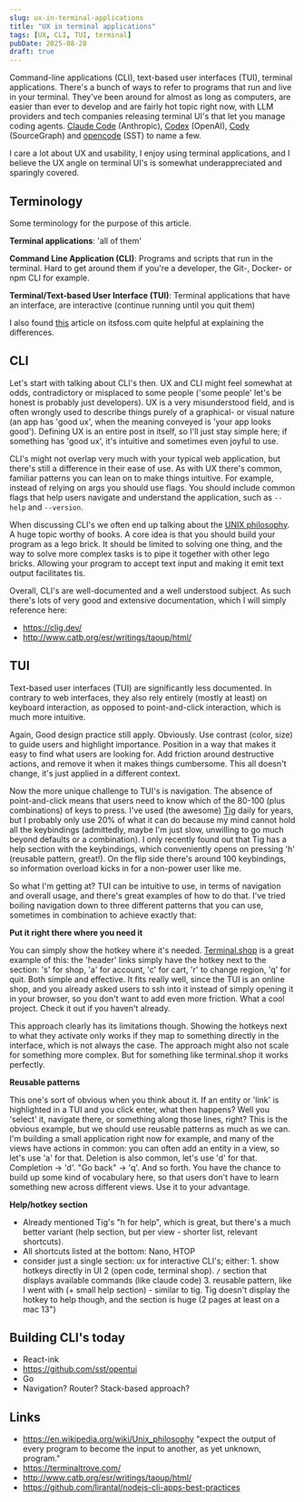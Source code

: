 ```yaml
---
slug: ux-in-terminal-applications
title: "UX in terminal applications"
tags: [UX, CLI, TUI, terminal]
pubDate: 2025-08-28
draft: true
---
```


Command-line applications (CLI), text-based user interfaces (TUI), terminal applications. There's a bunch of ways to refer to programs that run and live in your terminal. They've been around for almost as long as computers, are easier than ever to develop and are fairly hot topic right now, with LLM providers and tech companies releasing terminal UI's that let you manage coding agents. [Claude Code](https://www.anthropic.com/claude-code) (Anthropic), [Codex](https://openai.com/codex/) (OpenAI), [Cody](https://sourcegraph.com/cody) (SourceGraph) and [opencode](https://opencode.ai/) (SST) to name a few.

I care a lot about UX and usability, I enjoy using terminal applications, and I believe the UX angle on terminal UI's is somewhat underappreciated and sparingly covered.

## Terminology

Some terminology for the purpose of this article.

**Terminal applications**: 'all of them'

**Command Line Application (CLI)**: Programs and scripts that run in the terminal. Hard to get around them if you're a developer, the Git-, Docker- or npm CLI for example.

**Terminal/Text-based User Interface (TUI)**: Terminal applications that have an interface, are interactive (continue running until you quit them)

I also found [this](https://itsfoss.com/gui-cli-tui/) article on itsfoss.com quite helpful at explaining the differences.

## CLI

<!-- improve wording  -->

Let's start with talking about CLI's then. UX and CLI might feel somewhat at odds, contradictory or misplaced to some people ('some people' let's be honest is probably just developers). UX is a very misunderstood field, and is often wrongly used to describe things purely of a graphical- or visual nature (an app has 'good ux', when the meaning conveyed is 'your app looks good'). Defining UX is an entire post in itself, so I'll just stay simple here; if something has 'good ux', it's intuitive and sometimes even joyful to use.

CLI's might not overlap very much with your typical web application, but there's still a difference in their ease of use. As with UX there's common, familiar patterns you can lean on to make things intuitive. For example, instead of relying on args you should use flags. You should include common flags that help users navigate and understand the application, such as `--help` and `--version`.

When discussing CLI's we often end up talking about the [UNIX philosophy](https://en.wikipedia.org/wiki/Unix_philosophy). A huge topic worthy of books. A core idea is that you should build your program as a lego brick. It should be limited to solving one thing, and the way to solve more complex tasks is to pipe it together with other lego bricks. Allowing your program to accept text input and making it emit text output facilitates tis.

Overall, CLI's are well-documented and a well understood subject. As such there's lots of very good and extensive documentation, which I will simply reference here:

- https://clig.dev/
- http://www.catb.org/esr/writings/taoup/html/

## TUI

Text-based user interfaces (TUI) are significantly less documented. In contrary to web interfaces, they also rely entirely (mostly at least) on keyboard interaction, as opposed to point-and-click interaction, which is much more intuitive.

Again, Good design practice still apply. Obviously. Use contrast (color, size) to guide users and highlight importance. Position in a way that makes it easy to find what users are looking for. Add friction around destructive actions, and remove it when it makes things cumbersome. This all doesn't change, it's just applied in a different context.

Now the more unique challenge to TUI's is navigation. The absence of point-and-click means that users need to know which of the 80-100 (plus combinations) of keys to press. I've used (the awesome) [Tig](https://jonas.github.io/tig/) daily for years, but I probably only use 20% of what it can do because my mind cannot hold all the keybindings (admittedly, maybe I'm just slow, unwilling to go much beyond defaults or a combination). I only recently found out that Tig has a help section with the keybindings, which conveniently opens on pressing 'h' (reusable pattern, great!). On the flip side there's around 100 keybindings, so information overload kicks in for a non-power user like me.

So what I'm getting at? TUI can be intuitive to use, in terms of navigation and overall usage, and there's great examples of how to do that. I've tried boiling navigation down to three different patterns that you can use, sometimes in combination to achieve exactly that:

**Put it right there where you need it**

You can simply show the hotkey where it's needed. [Terminal.shop](https://www.terminal.shop/) is a great example of this: the 'header' links simply have the hotkey next to the section: 's' for shop, 'a' for account, 'c' for cart, 'r' to change region, 'q' for quit. Both simple and effective. It fits really well, since the TUI is an online shop, and you already asked users to ssh into it instead of simply opening it in your browser, so you don't want to add even more friction. What a cool project. Check it out if you haven't already.

This approach clearly has its limitations though. Showing the hotkeys next to what they activate only works if they map to something directly in the interface, which is not always the case. The approach might also not scale for something more complex. But for something like terminal.shop it works perfectly.

**Reusable patterns**

This one's sort of obvious when you think about it. If an entity or 'link' is highlighted in a TUI and you click enter, what then happens? Well you 'select' it, navigate there, or something along those lines, right? This is the obvious example, but we should use reusable patterns as much as we can. I'm building a small application right now for example, and many of the views have actions in common: you can often add an entity in a view, so let's use 'a' for that. Deletion is also common, let's use 'd' for that. Completion -> 'd'. "Go back" -> 'q'. And so forth. You have the chance to build up some kind of vocabulary here, so that users don't have to learn something new across different views. Use it to your advantage.

**Help/hotkey section**

- Already mentioned Tig's "h for help", which is great, but there's a much better variant (help section, but per view - shorter list, relevant shortcuts).
- All shortcuts listed at the bottom: Nano, HTOP
- consider just a single section: ux for interactive CLI's; either: 1. show hotkeys directly in UI 2 (open code, terminal shop). `/` section that displays available commands (like claude code) 3. reusable pattern, like I went with (+ small help section) - similar to tig. Tig doesn't display the hotkey to help though, and the section is huge (2 pages at least on a mac 13")

## Building CLI's today

- React-ink
- https://github.com/sst/opentui
- Go
- Navigation? Router? Stack-based approach?

## Links

- https://en.wikipedia.org/wiki/Unix_philosophy "expect the output of every program to become the input to another, as yet unknown, program."
- https://terminaltrove.com/
- http://www.catb.org/esr/writings/taoup/html/
- https://github.com/lirantal/nodejs-cli-apps-best-practices

<!-- TODO: if I mention own work -->
<!-- - Always good to do dog feeding -->
